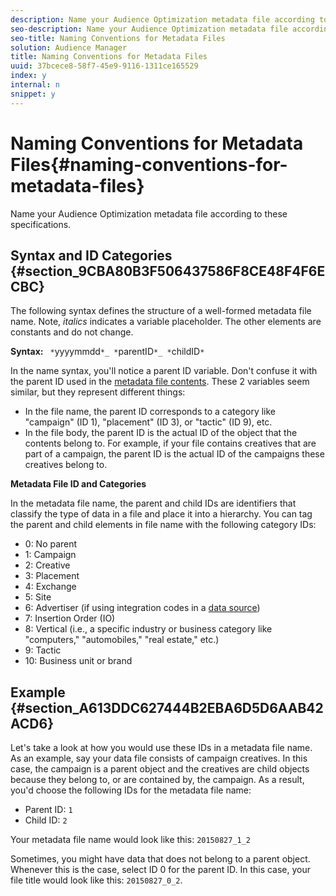 ```yaml
---
description: Name your Audience Optimization metadata file according to these specifications.
seo-description: Name your Audience Optimization metadata file according to these specifications.
seo-title: Naming Conventions for Metadata Files
solution: Audience Manager
title: Naming Conventions for Metadata Files
uuid: 37bcece8-58f7-45e9-9116-1311ce165529
index: y
internal: n
snippet: y
---
```


# Naming Conventions for Metadata Files{#naming-conventions-for-metadata-files}

Name your Audience Optimization metadata file according to these specifications.

## Syntax and ID Categories {#section_9CBA80B3F506437586F8CE48F4F6ECBC}

The following syntax defines the structure of a well-formed metadata file name. Note, *italics* indicates a variable placeholder. The other elements are constants and do not change.

**Syntax:** ` *`yyyymmdd`*_ *`parentID`*_ *`childID`*`

In the name syntax, you'll notice a parent ID variable. Don't confuse it with the parent ID used in the [metadata file contents](../../../reporting/audience-optimization-reports/metadata-files-intro/metadata-file-contents.md#concept_5E422498650E40FD9744ABF290750107). These 2 variables seem similar, but they represent different things:

* In the file name, the parent ID corresponds to a category like "campaign" (ID 1), "placement" (ID 3), or "tactic" (ID 9), etc. 
* In the file body, the parent ID is the actual ID of the object that the contents belong to. For example, if your file contains creatives that are part of a campaign, the parent ID is the actual ID of the campaigns these creatives belong to.

**Metadata File ID and Categories**

In the metadata file name, the parent and child IDs are identifiers that classify the type of data in a file and place it into a hierarchy. You can tag the parent and child elements in file name with the following category IDs:

* 0: No parent 
* 1: Campaign 
* 2: Creative 
* 3: Placement 
* 4: Exchange 
* 5: Site 
* 6: Advertiser (if using integration codes in a [data source](https://marketing.adobe.com/resources/help/en_US/aam/?f=t_create_edit_datasource.html)) 
* 7: Insertion Order (IO) 
* 8: Vertical (i.e., a specific industry or business category like "computers," "automobiles," "real estate," etc.) 
* 9: Tactic 
* 10: Business unit or brand

## Example {#section_A613DDC627444B2EBA6D5D6AAB42ACD6}

Let's take a look at how you would use these IDs in a metadata file name. As an example, say your data file consists of campaign creatives. In this case, the campaign is a parent object and the creatives are child objects because they belong to, or are contained by, the campaign. As a result, you'd choose the following IDs for the metadata file name:

* Parent ID: `1` 
* Child ID: `2`

Your metadata file name would look like this: `20150827_1_2`

Sometimes, you might have data that does not belong to a parent object. Whenever this is the case, select ID 0 for the parent ID. In this case, your file title would look like this: `20150827_0_2`. 
